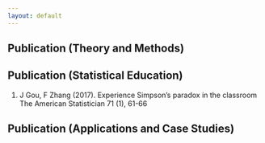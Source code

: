 ```yaml
---
layout: default
---
```


## Publication (Theory and Methods)

## Publication (Statistical Education)
1.  J Gou, F Zhang (2017). 
Experience Simpson’s paradox in the classroom
The American Statistician 71 (1), 61-66

## Publication (Applications and Case Studies)





